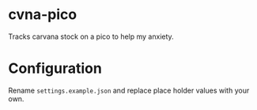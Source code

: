 # cvna-pico
Tracks carvana stock on a pico to help my anxiety. 

# Configuration
Rename `settings.example.json` and replace place holder values with your own.